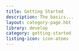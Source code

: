 ```yaml
---
title: Getting Started
description: The basics...
layout: category-page.hbt
library: develop
category: getting-started
listing-icon: icon-atoms
---
```

